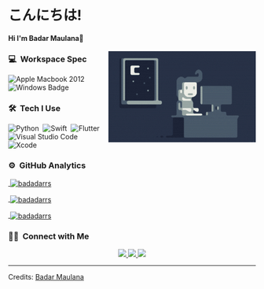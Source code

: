 # こんにちは! 
#### Hi I'm Badar Maulana👋
<img alt="Night Coding" src="https://raw.githubusercontent.com/AVS1508/AVS1508/master/assets/Night-Coding.gif" align="right"/>

### 💻 &nbsp;Workspace Spec
![Apple Macbook 2012](https://img.shields.io/badge/Apple-MacBook_Pro_2012-05122A?style=flat&logo=apple&logoColor=88E0EF)&nbsp;
![Windows Badge](https://img.shields.io/badge/Windows-05122A?style=flat&logo=windows&logoColor=88E0EF)&nbsp;


### 🛠 &nbsp;Tech I Use
![Python](https://img.shields.io/badge/-Python-05122A?style=flat&logo=python)&nbsp;
![Swift](https://img.shields.io/badge/Swift-05122A?flat&logo=swift&logoColor=D06224)&nbsp;
![Flutter](https://img.shields.io/badge/Flutter-05122A?style=flat&logo=flutter&logoColor=94B3FD)&nbsp;
![Visual Studio Code](https://img.shields.io/badge/-Visual%20Studio%20Code-05122A?style=flat&logo=visual-studio-code&logoColor=007ACC)&nbsp;
![Xcode](https://img.shields.io/badge/xcode-05122A?style=flat&logo=xcode&logoColor=94B3FD)&nbsp;


### ⚙️ &nbsp;GitHub Analytics
<p align="center">
<a href="https://github.com/badadarr">
  <p>&nbsp;<img  height="180em" align="center" src="https://github-readme-stats.vercel.app/api?username=badadarr&show_icons=true&theme=algolia&include_all_commits=true&count_private=true" alt="badadarrs" /></p>
  <p>&nbsp;<img  height="180em" align="center" src="https://github-readme-stats-eight-theta.vercel.app/api/top-langs/?username=badadarr&layout=compact&langs_count=8&theme=algolia" alt="badadarrs" /></p>
  <p>&nbsp;<img  height="180em" align="center" src="https://github-readme-streak-stats.herokuapp.com/?user=ninjasaskeh&theme=dark&hide_border=fals" alt="badadarrs" /></p>
</a>
</p>

### 🤝🏻 &nbsp;Connect with Me
<p align="center">
<a href="https://linkedin.com/in/badadarrs">
  <img src="https://img.shields.io/badge/-Linkedin-0077B5?style=flat&logo=Linkedin&logoColor=white"/>
<a href="https://www.instagram.com/ai.badare">
  <img src="https://img.shields.io/badge/-Instagram-E4405F?style=flat&logo=Instagram&logoColor=white"/>
<a href="https://www.twitter.com/bididaw">
  <img src="https://img.shields.io/badge/-Twitter-1DA1F2?style=fflat&logo=twitter&logoColor=white"/>
  </a>
  </p>
  
-----
Credits: [Badar Maulana](https://github.com/badadarr)



